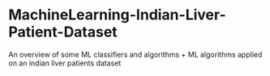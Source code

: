 # MachineLearning-Indian-Liver-Patient-Dataset
An overview of some ML classifiers and algorithms + ML algorithms applied on an indian liver patients dataset
